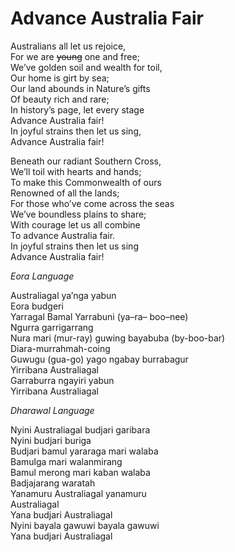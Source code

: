 # Advance Australia Fair

Australians all let us rejoice,  
For we are ~~young~~ one and free;  
We’ve golden soil and wealth for toil,  
Our home is girt by sea;  
Our land abounds in Nature’s gifts  
Of beauty rich and rare;  
In history’s page, let every stage  
Advance Australia fair!  
In joyful strains then let us sing,  
Advance Australia fair!

Beneath our radiant Southern Cross,  
We’ll toil with hearts and hands;  
To make this Commonwealth of ours  
Renowned of all the lands;  
For those who’ve come across the seas  
We’ve boundless plains to share;  
With courage let us all combine  
To advance Australia fair.  
In joyful strains then let us sing  
Advance Australia fair!

_Eora Language_

Australiagal ya’nga yabun  
Eora budgeri  
Yarragal Bamal Yarrabuni (ya–ra– boo–nee)  
Ngurra garrigarrang  
Nura mari (mur-ray) guwing bayabuba (by-boo-bar)  
Diara-murrahmah-coing  
Guwugu (gua-go) yago ngabay burrabagur  
Yirribana Australiagal  
Garraburra ngayiri yabun  
Yirribana Australiagal

_Dharawal Language_

Nyini Australiagal budjari garibara  
Nyini budjari buriga  
Budjari bamul yararaga mari walaba  
Bamulga mari walanmirang  
Bamul merong mari kaban walaba  
Badjajarang waratah  
Yanamuru Australiagal yanamuru  
Australiagal  
Yana budjari Australiagal  
Nyini bayala gawuwi bayala gawuwi  
Yana budjari Australiagal
